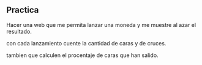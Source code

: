 
## Practica 

Hacer una web que me permita lanzar una moneda y me muestre al azar el resultado.

con cada lanzamiento cuente la cantidad de caras y de cruces.

tambien que calculen el procentaje de caras que han salido.